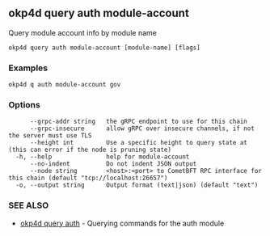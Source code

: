 ## okp4d query auth module-account

Query module account info by module name

```
okp4d query auth module-account [module-name] [flags]
```

### Examples

```
okp4d q auth module-account gov
```

### Options

```
      --grpc-addr string   the gRPC endpoint to use for this chain
      --grpc-insecure      allow gRPC over insecure channels, if not the server must use TLS
      --height int         Use a specific height to query state at (this can error if the node is pruning state)
  -h, --help               help for module-account
      --no-indent          Do not indent JSON output
      --node string        <host>:<port> to CometBFT RPC interface for this chain (default "tcp://localhost:26657")
  -o, --output string      Output format (text|json) (default "text")
```

### SEE ALSO

* [okp4d query auth](okp4d_query_auth.md)	 - Querying commands for the auth module
